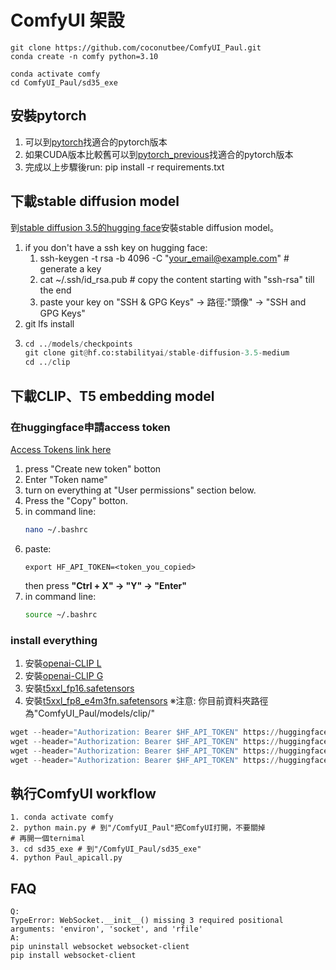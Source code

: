 # ComfyUI 架設

```text
git clone https://github.com/coconutbee/ComfyUI_Paul.git
conda create -n comfy python=3.10
```
```text
conda activate comfy
cd ComfyUI_Paul/sd35_exe
```
## 安裝pytorch
1. 可以到[pytorch](https://pytorch.org/get-started/locally/)找適合的pytorch版本
2. 如果CUDA版本比較舊可以到[pytorch_previous](https://pytorch.org/get-started/previous-versions/)找適合的pytorch版本
3. 完成以上步驟後run: pip install -r requirements.txt

## 下載stable diffusion model
到[stable diffusion 3.5的hugging face](https://huggingface.co/stabilityai/stable-diffusion-3.5-medium)安裝stable diffusion model。  
1. if you don't have a ssh key on hugging face:  
   1.  ssh-keygen -t rsa -b 4096 -C "your_email@example.com" # generate a key  
   2.  cat ~/.ssh/id_rsa.pub # copy the content starting with "ssh-rsa" till the end  
   3.  paste your key on "SSH & GPG Keys" -> 路徑:"頭像" ->  "SSH and GPG Keys" 
2. git lfs install  
3.
   ```python
   cd ../models/checkpoints
   git clone git@hf.co:stabilityai/stable-diffusion-3.5-medium
   cd ../clip
   ```

## 下載CLIP、T5 embedding model
### 在huggingface申請access token
[Access Tokens link here](https://huggingface.co/settings/tokens)
1. press "Create new token" botton
2. Enter "Token name"
3. turn on everything at "User permissions" section below.
4. Press the "Copy" botton.
5. in command line:
   ```bash
   nano ~/.bashrc
   ```
6. paste:
   ```nano
   export HF_API_TOKEN=<token_you_copied>
   ```
   then press **"Ctrl + X" -> "Y" -> "Enter"**
7. in command line:
   ```bash
   source ~/.bashrc
   ```
### install everything
1. 安裝[openai-CLIP L](https://huggingface.co/stabilityai/stable-diffusion-3.5-large/blob/main/text_encoders/clip_l.safetensors)
2. 安裝[openai-CLIP G](https://huggingface.co/stabilityai/stable-diffusion-3.5-large/blob/main/text_encoders/clip_g.safetensors)
3. 安裝[t5xxl_fp16.safetensors](https://huggingface.co/stabilityai/stable-diffusion-3.5-large/blob/main/text_encoders/t5xxl_fp16.safetensors)
4. 安裝[t5xxl_fp8_e4m3fn.safetensors](https://huggingface.co/comfyanonymous/flux_text_encoders/blob/main/t5xxl_fp8_e4m3fn.safetensors)
   ※注意: 你目前資料夾路徑為"ComfyUI_Paul/models/clip/"
```python
wget --header="Authorization: Bearer $HF_API_TOKEN" https://huggingface.co/stabilityai/stable-diffusion-3.5-large/resolve/main/text_encoders/clip_l.safetensors
wget --header="Authorization: Bearer $HF_API_TOKEN" https://huggingface.co/stabilityai/stable-diffusion-3.5-large/resolve/main/text_encoders/clip_g.safetensors
wget --header="Authorization: Bearer $HF_API_TOKEN" https://huggingface.co/stabilityai/stable-diffusion-3.5-large/resolve/main/text_encoders/t5xxl_fp16.safetensors
wget --header="Authorization: Bearer $HF_API_TOKEN" https://huggingface.co/comfyanonymous/flux_text_encoders/resolve/main/t5xxl_fp8_e4m3fn.safetensors
```

## 執行ComfyUI workflow
```text
1. conda activate comfy
2. python main.py # 到"/ComfyUI_Paul"把ComfyUI打開，不要關掉
# 再開一個ternimal
3. cd sd35_exe # 到"/ComfyUI_Paul/sd35_exe"
4. python Paul_apicall.py
```

## FAQ
```text
Q: 
TypeError: WebSocket.__init__() missing 3 required positional arguments: 'environ', 'socket', and 'rfile' 
A:
pip uninstall websocket websocket-client
pip install websocket-client
``` 
